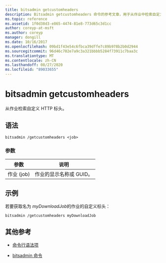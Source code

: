 ```yaml
---
title: bitsadmin getcustomheaders
description: Bitsadmin getcustomheaders 命令的参考文章，用于从作业中检索自定义 HTTP 标头。
ms.topic: reference
ms.assetid: 1f0d38d3-e865-4474-81e8-773d65c3d1cc
author: coreyp-at-msft
ms.author: coreyp
manager: dongill
ms.date: 10/16/2017
ms.openlocfilehash: 09bd1f43e54c6fbca39dffe7c89b978b2b0d2944
ms.sourcegitcommit: 96d46c702e7a9c3a321bbbb5284f73911c7baa3c
ms.translationtype: MT
ms.contentlocale: zh-CN
ms.lasthandoff: 08/27/2020
ms.locfileid: "89033655"
---
```

# <a name="bitsadmin-getcustomheaders"></a>bitsadmin getcustomheaders

从作业检索自定义 HTTP 标头。

## <a name="syntax"></a>语法

```
bitsadmin /getcustomheaders <job>
```

### <a name="parameters"></a>参数

| 参数 | 说明 |
| -------------- | -------------- |
| 作业 (job) | 作业的显示名称或 GUID。 |

## <a name="examples"></a>示例

若要获取名为 *myDownloadJob*的作业的自定义标头：

```
bitsadmin /getcustomheaders myDownloadJob
```

## <a name="additional-references"></a>其他参考

- [命令行语法项](command-line-syntax-key.md)

- [bitsadmin 命令](bitsadmin.md)
